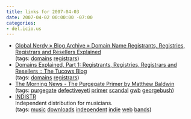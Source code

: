 ```yaml
---
title: links for 2007-04-03
date: 2007-04-02 00:00:00 -07:00
categories:
- del.icio.us
---
```


<ul class="delicious">
	<li>
		<div class="delicious-link"><a href="http://globalnerdy.com/?p=513">Global Nerdy » Blog Archive » Domain Name Registrants, Registries, Registrars and Resellers Explained</a></div>
		<div class="delicious-tags">(tags: <a href="http://del.icio.us/torrez/domains">domains</a> <a href="http://del.icio.us/torrez/registrars">registrars</a>)</div>
	</li>
	<li>
		<div class="delicious-link"><a href="http://blog.tucows.com/blog/_archives/2007/3/30/2846801.html">Domains Explained, Part 1: Registrants, Registries, Registrars and Resellers :: The Tucows Blog</a></div>
		<div class="delicious-tags">(tags: <a href="http://del.icio.us/torrez/domains">domains</a> <a href="http://del.icio.us/torrez/registrars">registrars</a>)</div>
	</li>
	<li>
		<div class="delicious-link"><a href="http://www.themorningnews.org/archives/scandal_cheat_sheet/the_purgegate_primer.php">The Morning News - The Purgegate Primer by Matthew Baldwin</a></div>
		<div class="delicious-tags">(tags: <a href="http://del.icio.us/torrez/purgegate">purgegate</a> <a href="http://del.icio.us/torrez/defectiveyeti">defectiveyeti</a> <a href="http://del.icio.us/torrez/primer">primer</a> <a href="http://del.icio.us/torrez/scandal">scandal</a> <a href="http://del.icio.us/torrez/gwb">gwb</a> <a href="http://del.icio.us/torrez/georgebush">georgebush</a>)</div>
	</li>
	<li>
		<div class="delicious-link"><a href="http://www.indistr.com/">INDISTR</a></div>
		<div class="delicious-extended">Independent distribution for musicians.</div>
		<div class="delicious-tags">(tags: <a href="http://del.icio.us/torrez/music">music</a> <a href="http://del.icio.us/torrez/downloads">downloads</a> <a href="http://del.icio.us/torrez/independent">independent</a> <a href="http://del.icio.us/torrez/indie">indie</a> <a href="http://del.icio.us/torrez/web">web</a> <a href="http://del.icio.us/torrez/bands">bands</a>)</div>
	</li>
</ul>
